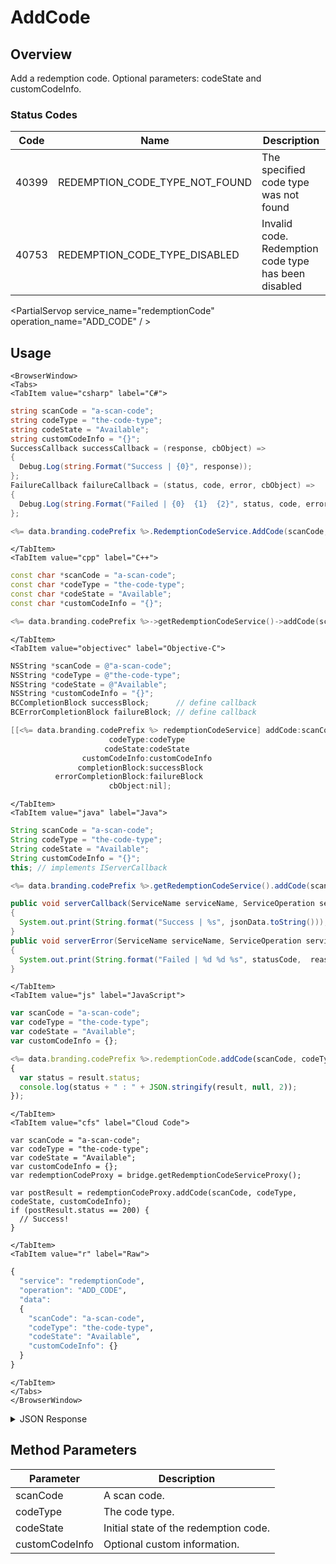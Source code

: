 # AddCode
## Overview
Add a redemption code. Optional parameters: codeState and customCodeInfo.


### Status Codes
Code | Name | Description
---- | ---- | -----------
40399 | REDEMPTION_CODE_TYPE_NOT_FOUND | The specified code type was not found
40753 | REDEMPTION_CODE_TYPE_DISABLED | Invalid code. Redemption code type has been disabled

<PartialServop service_name="redemptionCode" operation_name="ADD_CODE" / >

## Usage

```mdx-code-block
<BrowserWindow>
<Tabs>
<TabItem value="csharp" label="C#">
```

```csharp
string scanCode = "a-scan-code";
string codeType = "the-code-type";
string codeState = "Available";
string customCodeInfo = "{}";
SuccessCallback successCallback = (response, cbObject) =>
{
  Debug.Log(string.Format("Success | {0}", response));
};
FailureCallback failureCallback = (status, code, error, cbObject) =>
{
  Debug.Log(string.Format("Failed | {0}  {1}  {2}", status, code, error));
};

<%= data.branding.codePrefix %>.RedemptionCodeService.AddCode(scanCode, codeType, codeState, customCodeInfo, successCallback, failureCallback);
```

```mdx-code-block
</TabItem>
<TabItem value="cpp" label="C++">
```

```cpp
const char *scanCode = "a-scan-code";
const char *codeType = "the-code-type";
const char *codeState = "Available";
const char *customCodeInfo = "{}";

<%= data.branding.codePrefix %>->getRedemptionCodeService()->addCode(scanCode, codeType, codeState, customCodeInfo, this);
```

```mdx-code-block
</TabItem>
<TabItem value="objectivec" label="Objective-C">
```

```objectivec
NSString *scanCode = @"a-scan-code";
NSString *codeType = @"the-code-type";
NSString *codeState = @"Available";
NSString *customCodeInfo = "{}";
BCCompletionBlock successBlock;      // define callback
BCErrorCompletionBlock failureBlock; // define callback

[[<%= data.branding.codePrefix %> redemptionCodeService] addCode:scanCode
                      codeType:codeType
                     codeState:codeState
                customCodeInfo:customCodeInfo
               completionBlock:successBlock
          errorCompletionBlock:failureBlock
                      cbObject:nil];
```

```mdx-code-block
</TabItem>
<TabItem value="java" label="Java">
```

```java
String scanCode = "a-scan-code";
String codeType = "the-code-type";
String codeState = "Available";
String customCodeInfo = "{}";
this; // implements IServerCallback

<%= data.branding.codePrefix %>.getRedemptionCodeService().addCode(scanCode, codeType, codeState, customCodeInfo, this);

public void serverCallback(ServiceName serviceName, ServiceOperation serviceOperation, JSONObject jsonData)
{
  System.out.print(String.format("Success | %s", jsonData.toString()));
}
public void serverError(ServiceName serviceName, ServiceOperation serviceOperation, int statusCode, int reasonCode, String jsonError)
{
  System.out.print(String.format("Failed | %d %d %s", statusCode,  reasonCode, jsonError.toString()));
}
```

```mdx-code-block
</TabItem>
<TabItem value="js" label="JavaScript">
```

```javascript
var scanCode = "a-scan-code";
var codeType = "the-code-type";
var codeState = "Available";
var customCodeInfo = {};

<%= data.branding.codePrefix %>.redemptionCode.addCode(scanCode, codeType, codeState, customCodeInfo, result =>
{
  var status = result.status;
  console.log(status + " : " + JSON.stringify(result, null, 2));
});
```

```mdx-code-block
</TabItem>
<TabItem value="cfs" label="Cloud Code">
```

```cfscript
var scanCode = "a-scan-code";
var codeType = "the-code-type";
var codeState = "Available";
var customCodeInfo = {};
var redemptionCodeProxy = bridge.getRedemptionCodeServiceProxy();

var postResult = redemptionCodeProxy.addCode(scanCode, codeType, codeState, customCodeInfo);
if (postResult.status == 200) {
  // Success!
}
```

```mdx-code-block
</TabItem>
<TabItem value="r" label="Raw">
```

```r
{
  "service": "redemptionCode",
  "operation": "ADD_CODE",
  "data":
  {
    "scanCode": "a-scan-code",
    "codeType": "the-code-type",
    "codeState": "Available",
    "customCodeInfo": {}
  }
}
```

```mdx-code-block
</TabItem>
</Tabs>
</BrowserWindow>
```

<details>
<summary>JSON Response</summary>

```json
{
  "data": {
    "gameId": "23782",
    "scanCode": "a-scan-code",
    "codeType": "ct",
    "redemptionCodeId": "7379b058-8669-4199-b4bb-712f1e77ea8e",
    "version": 1,
    "codeState": "Inactive",
    "customCodeInfo": {},
    "customRedemptionInfo": {},
    "redeemedByProfileId": null,
    "redeemedByProfileName": null,
    "invalidationReason": null,
    "createdAt": 1655483646387,
    "activatedAt": 1655483646387,
    "redeemedAt": null,
    "invalidatedAt": null,
    "updatedAt": 1655483646387
  },
  "status": 200
}
```
</details>

## Method Parameters
Parameter | Description
--------- | -----------
scanCode | A scan code.
codeType | The code type.
codeState | Initial state of the redemption code.
customCodeInfo | Optional custom information.


